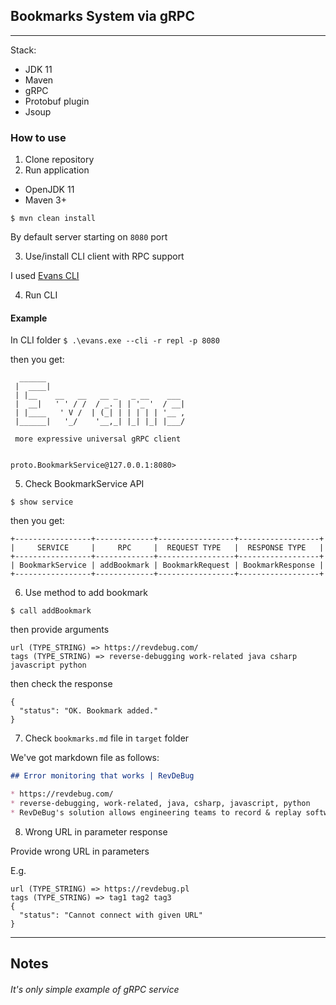 ## Bookmarks System via gRPC

---

Stack:

* JDK 11
* Maven
* gRPC
* Protobuf plugin
* Jsoup

### How to use

1. Clone repository
2. Run application

* OpenJDK 11
* Maven 3+

`$ mvn clean install`

By default server starting on `8080` port

3. Use/install CLI client with RPC support

I used [Evans CLI](https://github.com/ktr0731/evans)

4. Run CLI

#### Example

In CLI folder `$ .\evans.exe --cli -r repl -p 8080`

then you get:

```textmate
  ______
 |  ____|
 | |__    __   __   __ _   _ __    ___
 |  __|   ' ' / /  / _. | | '_ '  / __|
 | |____   ' V /  | (_| | | | | | '__ ,
 |______|   '_/    '__,_| |_| |_| |___/

 more expressive universal gRPC client


proto.BookmarkService@127.0.0.1:8080>
```

5. Check BookmarkService API

`$ show service`

then you get:

```text
+-----------------+-------------+-----------------+------------------+
|     SERVICE     |     RPC     |  REQUEST TYPE   |  RESPONSE TYPE   |
+-----------------+-------------+-----------------+------------------+
| BookmarkService | addBookmark | BookmarkRequest | BookmarkResponse |
+-----------------+-------------+-----------------+------------------+
```

6. Use method to add bookmark

`$ call addBookmark`

then provide arguments

```textmate
url (TYPE_STRING) => https://revdebug.com/
tags (TYPE_STRING) => reverse-debugging work-related java csharp javascript python
```

then check the response

```json5
{
  "status": "OK. Bookmark added."
}
```

7. Check `bookmarks.md` file in `target` folder

We've got markdown file as follows:

```markdown
## Error monitoring that works | RevDeBug

* https://revdebug.com/
* reverse-debugging, work-related, java, csharp, javascript, python
* RevDeBug's solution allows engineering teams to record & replay software execution in local and remote environments. Resole your errors in minutes not days.
```

8. Wrong URL in parameter response

Provide wrong URL in parameters

E.g.

```textmate
url (TYPE_STRING) => https://revdebug.pl
tags (TYPE_STRING) => tag1 tag2 tag3
{
  "status": "Cannot connect with given URL"
}
```

---

## Notes

###### It's only simple example of gRPC service
